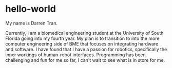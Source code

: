 # hello-world
My name is Darren Tran.

Currently, I am a biomedical engineering student at the University of South Florida going into my fourth year. My plan is to transition to into the more computer engineering side of BME that focuses on integrating hardware and software. I have found that I have a passion for robotics, specifically the inner workings of human-robot interfaces. Programming has been challenging and fun for me so far, I can't wait to see what is in store for me.
